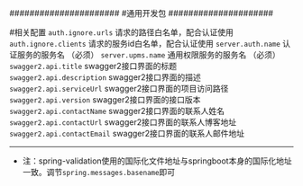 ######################
#通用开发包
#####################

#相关配置
`auth.ignore.urls` 请求的路径白名单，配合认证使用  
`auth.ignore.clients` 请求的服务id白名单，配合认证使用
`server.auth.name` 认证服务的服务名    （必须）
`server.upms.name` 通用权限服务的服务名    （必须）
`swagger2.api.title` swagger2接口界面的标题  
`swagger2.api.description` swagger2接口界面的描述  
`swagger2.api.serviceUrl` swagger2接口界面的项目访问路径  
`swagger2.api.version` swagger2接口界面的接口版本  
`swagger2.api.contactName` swagger2接口界面的联系人姓名  
`swagger2.api.contactUrl` swagger2接口界面的联系人博客地址  
`swagger2.api.contactEmail` swagger2接口界面的联系人邮件地址  

---
* 注：spring-validation使用的国际化文件地址与springboot本身的国际化地址一致。调节`spring.messages.basename`即可